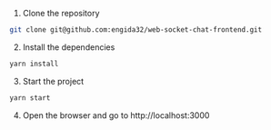 <!-- write step by step to start the project  -->
1. Clone the repository
```bash
git clone git@github.com:engida32/web-socket-chat-frontend.git
```
2. Install the dependencies
```bash 
yarn install
```
 
3. Start the project
```bash
yarn start
```
4. Open the browser and go to http://localhost:3000
```

